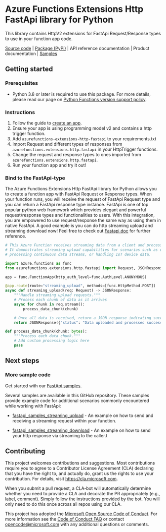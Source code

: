 # Azure Functions Extensions Http FastApi library for Python
This library contains HttpV2 extensions for FastApi Request/Response types to use in your function app code. 

[Source code](https://github.com/Azure/azure-functions-python-extensions/tree/main/azurefunctions-extensions-http-fastapi)
| [Package (PyPi)](https://pypi.org/project/azurefunctions-extensions-http-fastapi/)
| API reference documentation
| Product documentation
| [Samples](hhttps://github.com/Azure/azure-functions-python-extensions/tree/main/azurefunctions-extensions-http-fastapi/samples)


## Getting started

### Prerequisites
* Python 3.8 or later is required to use this package. For more details, please read our page on [Python Functions version support policy](https://learn.microsoft.com/en-us/azure/azure-functions/functions-versions?tabs=isolated-process%2Cv4&pivots=programming-language-python#languages).


### Instructions
1. Follow the guide to [create an app](https://learn.microsoft.com/en-us/azure/azure-functions/create-first-function-cli-python?tabs=windows%2Cbash%2Cazure-cli%2Cbrowser).
2. Ensure your app is using programming model v2 and contains a http trigger function.
3. Add ```azurefunctions-extensions-http-fastapi``` to your requirements.txt
4. Import Request and different types of responses from ```azurefunctions.extensions.http.fastapi``` in your HttpTrigger functions.
5. Change the request and response types to ones imported from ```azurefunctions.extensions.http.fastapi```.
6. Run your function app and try it out!

### Bind to the FastApi-type
The Azure Functions Extensions Http FastApi library for Python allows you to create a function app with FastApi Request or Response types. When your function runs, you will receive the request of FastApi Request type and you can return a FastApi response type instance. FastApi is one of top popular python web framework which provides elegant and powerful request/response types and functionalities to users. With this integration, you are empowered to use request/response the same way as using them in native FastApi. A good example is you can do http streaming upload and streaming download now! Feel free to check out [Fastapi doc](https://fastapi.tiangolo.com/reference/responses/?h=custom) for further reference. 


```python
# This Azure Function receives streaming data from a client and processes it in real-time.
# It demonstrates streaming upload capabilities for scenarios such as uploading large files,
# processing continuous data streams, or handling IoT device data.

import azure.functions as func
from azurefunctions.extensions.http.fastapi import Request, JSONResponse

app = func.FunctionApp(http_auth_level=func.AuthLevel.ANONYMOUS)

@app.route(route="streaming_upload", methods=[func.HttpMethod.POST])
async def streaming_upload(req: Request) -> JSONResponse:
    """Handle streaming upload requests."""
    # Process each chunk of data as it arrives
    async for chunk in req.stream():
        process_data_chunk(chunk)

    # Once all data is received, return a JSON response indicating successful processing
    return JSONResponse({"status": "Data uploaded and processed successfully"})

def process_data_chunk(chunk: bytes):
    """Process each data chunk."""
    # Add custom processing logic here
    pass
```

## Next steps

### More sample code

Get started with our [FastApi samples](hhttps://github.com/Azure/azure-functions-python-extensions/tree/main/azurefunctions-extensions-http-fastapi/samples).

Several samples are available in this GitHub repository. These samples provide example code for additional scenarios commonly encountered while working with FastApi:

* [fastapi_samples_streaming_upload](https://github.com/Azure/azure-functions-python-extensions/tree/main/azurefunctions-extensions-http-fastapi/samples/fastapi_samples_streaming_upload) - An example on how to send and receiving a streaming request within your function.

* [fastapi_samples_streaming_download](https://github.com/Azure/azure-functions-python-extensions/tree/main/azurefunctions-extensions-http-fastapi/samples/fastapi_samples_streaming_download) - An example on how  to send your http response via streaming to the caller.t

## Contributing
This project welcomes contributions and suggestions.  Most contributions require you to agree to a Contributor License Agreement (CLA) declaring that you have the right to, and actually do, grant us the rights to use your contribution. For details, visit https://cla.microsoft.com.

When you submit a pull request, a CLA-bot will automatically determine whether you need to provide a CLA and decorate the PR appropriately (e.g., label, comment). Simply follow the instructions provided by the bot. You will only need to do this once across all repos using our CLA.

This project has adopted the [Microsoft Open Source Code of Conduct](https://opensource.microsoft.com/codeofconduct/). For more information see the [Code of Conduct FAQ](https://opensource.microsoft.com/codeofconduct/faq/) or contact [opencode@microsoft.com](mailto:opencode@microsoft.com) with any additional questions or comments.
